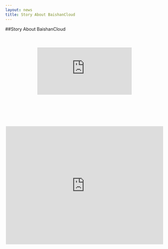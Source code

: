 ```yaml
---
layout: news
title: Story About BaishanCloud
---
```


##Story About BaishanCloud


<div style="margin-top:50px;" class="visible-xs">
<p style="text-align: center"><iframe class="video_iframe" style="z-index:1;max-width:100%;" src="https://v.qq.com/iframe/player.html?vid=j0393x6qqfe&amp;auto=0" allowfullscreen="" frameborder="0" ></iframe></p>
</div>

<div style="margin:100px 0 300px;" class="hidden-xs">
<p style="text-align: center"><iframe class="video_iframe" style="z-index:1;max-width:100%;" src="https://v.qq.com/iframe/player.html?vid=j0393x6qqfe&amp;auto=0" allowfullscreen="" frameborder="0" width="500" height="375"></iframe></p>
</div>

